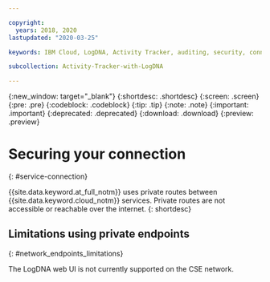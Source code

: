 ```yaml
---

copyright:
  years: 2018, 2020
lastupdated: "2020-03-25"

keywords: IBM Cloud, LogDNA, Activity Tracker, auditing, security, connection

subcollection: Activity-Tracker-with-LogDNA

---
```


{:new_window: target="_blank"}
{:shortdesc: .shortdesc}
{:screen: .screen}
{:pre: .pre}
{:codeblock: .codeblock}
{:tip: .tip}
{:note: .note}
{:important: .important}
{:deprecated: .deprecated}
{:download: .download}
{:preview: .preview}


# Securing your connection
{: #service-connection}

{{site.data.keyword.at_full_notm}} uses private routes between {{site.data.keyword.cloud_notm}} services. Private routes are not accessible or reachable over the internet.
{: shortdesc}


## Limitations using private endpoints
{: #network_endpoints_limitations}

The LogDNA web UI is not currently supported on the CSE network.


